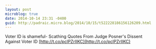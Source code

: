 ```yaml
---
layout: post
microblog: true
date: 2014-10-14 23:31 -0400
guid: http://padraic.micro.blog/2014/10/15/t522228186156126209.html
---
```

Voter ID is shameful- Scathing Quotes From Judge Posner's Dissent Against Voter ID [http://t.co/pclPZrIIKC](http://t.co/pclPZrIIKC)
